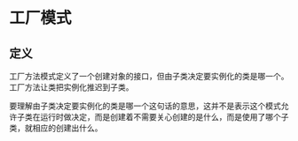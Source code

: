 # 工厂模式

## 定义

工厂方法模式定义了一个创建对象的接口，但由子类决定要实例化的类是哪一个。工厂方法让类把实例化推迟到子类。

要理解由子类决定要实例化的类是哪一个这句话的意思，这并不是表示这个模式允许子类在运行时做决定，而是创建着不需要关心创建的是什么，而是使用了哪个子类，就相应的创建出什么。